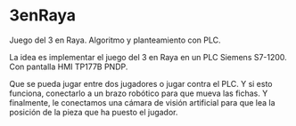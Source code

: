 # 3enRaya
Juego del 3 en Raya. Algoritmo y planteamiento con PLC.

La idea es implementar el juego del 3 en Raya en un PLC Siemens S7-1200.
Con pantalla HMI TP177B PNDP.

Que se pueda jugar entre dos jugadores o jugar contra el PLC.
Y si esto funciona, conectarlo a un brazo robótico para que mueva las fichas.
Y finalmente, le conectamos una cámara de visión artificial para que lea la posición de la pieza que ha puesto el jugador.
